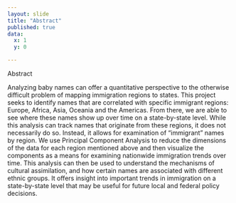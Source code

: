 ```yaml
---
layout: slide
title: "Abstract"
published: true
data:
  x: 1
  y: 0

---
```


Abstract

Analyzing baby names can offer a quantitative perspective to the otherwise difficult problem of mapping immigration regions to states. This project seeks to identify names that are correlated with specific immigrant regions: Europe, Africa, Asia, Oceania and the Americas. From there, we are able to see where these names show up over time on a state-by-state level. While this analysis can track names that originate from these regions, it does not necessarily do so. Instead, it allows for examination of “immigrant” names by region.  We use Principal Component Analysis to reduce the dimensions of the data for each region mentioned above and then visualize the components as a means for examining nationwide immigration trends over time. This analysis can then be used to understand the mechanisms of cultural assimilation, and how certain names are associated with different ethnic groups. It offers insight into important trends in immigration on a state-by-state level that may be useful for future local and federal policy decisions.



